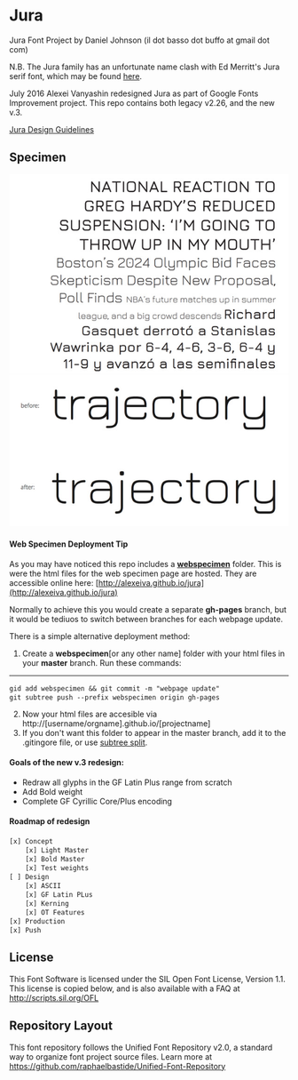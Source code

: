 # Jura

Jura Font Project by Daniel Johnson (il dot basso dot buffo at gmail dot com)

N.B. The Jura family has an unfortunate name clash with Ed Merritt's Jura serif font, which may be found [here](http://www.tenbytwenty.com/products/typefaces/jura).

July 2016 Alexei Vanyashin redesigned Jura as part of Google Fonts Improvement project. This repo contains both legacy v2.26, and the new v.3.

[Jura Design Guidelines](documentation/v3.001design-guide.md)

## Specimen

![Jura](documentation/images/jura-specimen.jpg)
![Jura](documentation/images/jura-before-after.jpg)


#### Web Specimen Deployment Tip

As you may have noticed this repo includes a [**webspecimen**](webspecimen) folder.
This is were the html files for the web specimen page are hosted. 
They are accessible online here: [http://alexeiva.github.io/jura](http://alexeiva.github.io/jura)

Normally to achieve this you would create a separate **gh-pages** branch, but it 
would be tediuos to switch between branches for each webpage update. 

There is a simple alternative deployment method:

1. Create a **webspecimen**[or any other name] folder with your html files in your **master** branch. Run these commands:

---
	gid add webspecimen && git commit -m "webpage update"
	git subtree push --prefix webspecimen origin gh-pages
 
2. Now your html files are accesible via http://[username/orgname].github.io/[projectname]
3. If you don't want this folder to appear in the master branch, add it to the .gitingore file, or use [subtree split](https://makingsoftware.wordpress.com/2013/02/16/using-git-subtrees-for-repository-separation/).

 
#### Goals of the new v.3 redesign:

- Redraw all glyphs in the GF Latin Plus range from scratch
- Add Bold weight
- Complete GF Cyrillic Core/Plus encoding


#### Roadmap of redesign

	[x] Concept
		[x] Light Master
		[x] Bold Master
		[x] Test weights
	[ ] Design
		[x] ASCII
		[x] GF Latin PLus
		[x] Kerning
		[x] OT Features
	[x] Production
	[x] Push


## License

This Font Software is licensed under the SIL Open Font License, Version 1.1. 
This license is copied below, and is also available with a FAQ at 
http://scripts.sil.org/OFL

## Repository Layout

This font repository follows the Unified Font Repository v2.0, 
a standard way to organize font project source files. Learn more at 
https://github.com/raphaelbastide/Unified-Font-Repository


